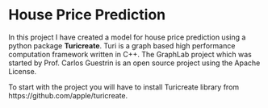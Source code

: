 <h1><b>House Price Prediction</b></h1>
<p>In this project I have created a model for house price prediction using a python package <b>Turicreate</b>. Turi is a graph based high performance computation framework written in C++. The GraphLab project which was started by Prof. Carlos Guestrin is an open source project using the Apache License.</p>
<p>To start with the project you will have to install Turicreate library from https://github.com/apple/turicreate.</p> 
